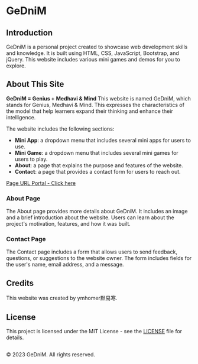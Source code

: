 # GeDniM

## Introduction

GeDniM is a personal project created to showcase web development skills and knowledge. It is built using HTML, CSS, JavaScript, Bootstrap, and jQuery. This website includes various mini games and demos for you to explore.

## About This Site

**GeDniM = Genius + Medhavi & Mind**
This website is named GeDniM, which stands for Genius, Medhavi & Mind. This expresses the characteristics of the model that help learners expand their thinking and enhance their intelligence.

The website includes the following sections:

- **Mini App**: a dropdown menu that includes several mini apps for users to use.
- **Mini Game**: a dropdown menu that includes several mini games for users to play.
- **About**: a page that explains the purpose and features of the website.
- **Contact**: a page that provides a contact form for users to reach out.

[Page URL Portal - Click here](https://ymhomer.github.io/miniapp/)

### About Page

The About page provides more details about GeDniM. It includes an image and a brief introduction about the website. Users can learn about the project's motivation, features, and how it was built.

### Contact Page

The Contact page includes a form that allows users to send feedback, questions, or suggestions to the website owner. The form includes fields for the user's name, email address, and a message.

## Credits

This website was created by ymhomer默易寒.

## License

This project is licensed under the MIT License - see the [LICENSE](LICENSE) file for details.

## 
© 2023 GeDniM. All rights reserved.